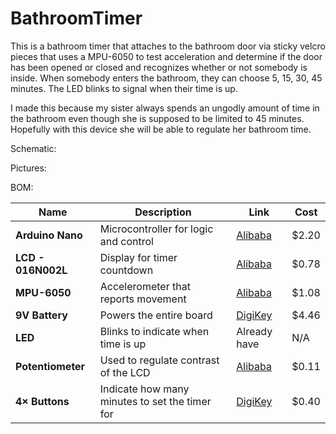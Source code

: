 # BathroomTimer

This is a bathroom timer that attaches to the bathroom door via sticky velcro pieces that uses a MPU-6050 to test acceleration and determine if the door has been opened or closed and recognizes whether or not somebody is inside. When somebody enters the bathroom, they can choose 5, 15, 30, 45 minutes. The LED blinks to signal when their time is up. 

I made this because my sister always spends an ungodly amount of time in the bathroom even though she is supposed to be limited to 45 minutes. Hopefully with this device she will be able to regulate her bathroom time. 

Schematic:


Pictures:


BOM:

| Name               | Description                                    | Link                                                                                                                  | Cost   |
| ------------------ | ---------------------------------------------- | --------------------------------------------------------------------------------------------------------------------- | ------ |
| **Arduino Nano**   | Microcontroller for logic and control          | [Alibaba](https://www.alibaba.com/pla/good-quality-Arduino-Nano-V30-CH340G_1600942840347.html)                        | \$2.20 |
| **LCD - 016N002L** | Display for timer countdown                    | [Alibaba](https://www.alibaba.com/product-detail/p_62532698703.html)                                                  | \$0.78 |
| **MPU-6050**       | Accelerometer that reports movement            | [Alibaba](https://www.alibaba.com/product-detail/GY-521-MPU-6050-MPU6050-Module_1600307178499.html)                   | \$1.08 |
| **9V Battery**     | Powers the entire board                        | [DigiKey](https://www.digikey.com/en/products/detail/duracell-industrial-operations-inc/9V/21259959)                  | \$4.46 |
| **LED**            | Blinks to indicate when time is up             | Already have                                                                                                          | N/A    |
| **Potentiometer**  | Used to regulate contrast of the LCD           | [Alibaba](https://www.alibaba.com/product-detail/High-Quality-16mm-WH148-Rotary-Mono_1601201209855.html)              | \$0.11 |
| **4× Buttons**     | Indicate how many minutes to set the timer for | [DigiKey](https://www.digikey.com/en/products/detail/same-sky-formerly-cui-devices-/TS02-66-60-BK-160-LCR-D/15634268) | \$0.40 |
